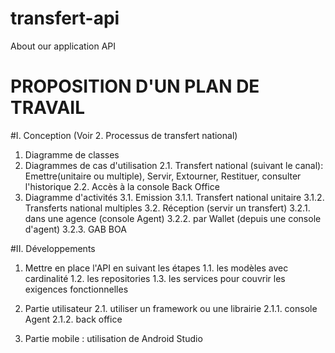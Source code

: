 # transfert-api
About our application API

# PROPOSITION D'UN PLAN DE TRAVAIL

#I. Conception (Voir 2. Processus de transfert national)
1. Diagramme de classes
2. Diagrammes de cas d'utilisation
2.1. Transfert national (suivant le canal): Emettre(unitaire ou multiple), Servir, Extourner, Restituer, consulter l'historique
2.2. Accès à la console Back Office
3. Diagramme d'activités
3.1. Emission
3.1.1. Transfert national unitaire
3.1.2. Transferts national multiples
3.2. Réception (servir un transfert)
3.2.1. dans une agence (console Agent)
3.2.2. par Wallet (depuis une console d'agent)
3.2.3. GAB BOA

#II. Développements
1. Mettre en place l'API en suivant les étapes
1.1. les modèles avec cardinalité
1.2. les repositories
1.3. les services pour couvrir les exigences fonctionnelles

2. Partie utilisateur
2.1. utiliser un framework ou une librairie
2.1.1. console Agent
2.1.2. back office
3. Partie mobile : utilisation de Android Studio
